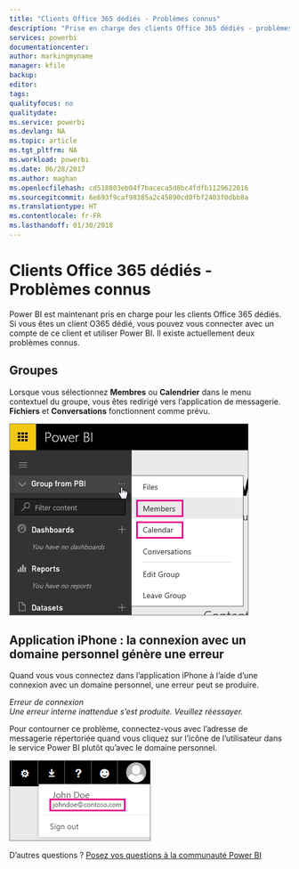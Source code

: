 ```yaml
---
title: "Clients Office 365 dédiés - Problèmes connus"
description: "Prise en charge des clients Office 365 dédiés - problèmes connus. Cette rubrique décrit les problèmes propres à un client Office 365 dédié. Cela inclut les limitations de la fonctionnalité de groupe, ainsi que l’application iPhone avec les domaines personnels."
services: powerbi
documentationcenter: 
author: markingmyname
manager: kfile
backup: 
editor: 
tags: 
qualityfocus: no
qualitydate: 
ms.service: powerbi
ms.devlang: NA
ms.topic: article
ms.tgt_pltfrm: NA
ms.workload: powerbi
ms.date: 06/28/2017
ms.author: maghan
ms.openlocfilehash: cd518803eb04f7baceca5d8bc4fdfb1129622016
ms.sourcegitcommit: 6e693f9caf98385a2c45890cd0fbf2403f0dbb8a
ms.translationtype: HT
ms.contentlocale: fr-FR
ms.lasthandoff: 01/30/2018
---
```

# <a name="office-365-dedicated-customers---known-issues"></a>Clients Office 365 dédiés - Problèmes connus
Power BI est maintenant pris en charge pour les clients Office 365 dédiés.  Si vous êtes un client O365 dédié, vous pouvez vous connecter avec un compte de ce client et utiliser Power BI. Il existe actuellement deux problèmes connus.

## <a name="groups"></a>Groupes
Lorsque vous sélectionnez **Membres** ou **Calendrier** dans le menu contextuel du groupe, vous êtes redirigé vers l’application de messagerie.  **Fichiers** et **Conversations** fonctionnent comme prévu.

![](media/service-admin-office-365-dedicated-known-issues/group-menu.png)

## <a name="iphone-app---sign-in-with-vanity-domain-leads-to-error"></a>Application iPhone : la connexion avec un domaine personnel génère une erreur
Quand vous vous connectez dans l’application iPhone à l’aide d’une connexion avec un domaine personnel, une erreur peut se produire.

*Erreur de connexion*  
*Une erreur interne inattendue s’est produite. Veuillez réessayer.*

Pour contourner ce problème, connectez-vous avec l’adresse de messagerie répertoriée quand vous cliquez sur l’icône de l’utilisateur dans le service Power BI plutôt qu’avec le domaine personnel.

![](media/service-admin-office-365-dedicated-known-issues/sign-in-address.png)

D’autres questions ? [Posez vos questions à la communauté Power BI](http://community.powerbi.com/)


